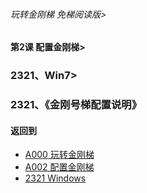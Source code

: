 ###### 玩转金刚梯 免梯阅读版>
#### 第2课 配置金刚梯>
### 2321、Win7>

### 2321、《金刚号梯配置说明》


#### 返回到
- [A000 玩转金刚梯](https://github.com/a2zitpro/web/blob/master/LadderFree/main.md)
- [A002 配置金刚梯](https://github.com/a2zitpro/web/blob/master/LadderFree/LadderConfigure/LadderConfigure.md)
- [2321 Windows](https://github.com/a2zitpro/web/blob/master/LadderFree/LadderConfigure/Windows/Windows.md)
